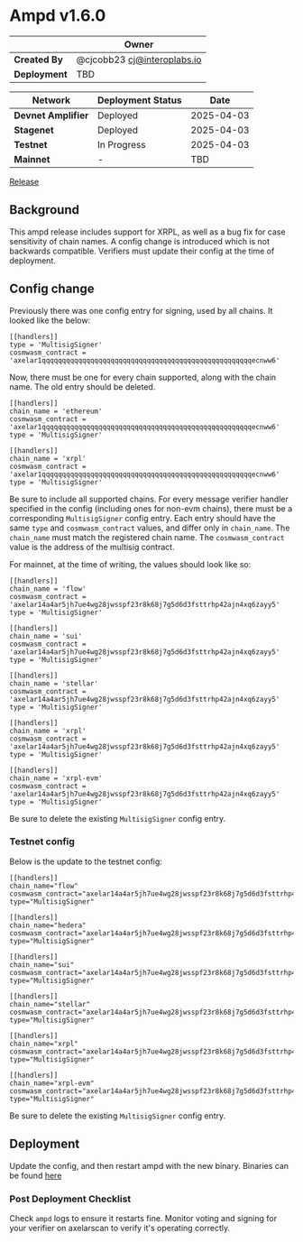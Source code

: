 
# Ampd v1.6.0

|  | **Owner** |
|-----------|------------|
| **Created By** | @cjcobb23 <cj@interoplabs.io> |
| **Deployment** | TBD

| **Network** | **Deployment Status** | **Date** |
|-------------|----------------------|----------|
| **Devnet Amplifier** | Deployed | 2025-04-03 |
| **Stagenet** | Deployed | 2025-04-03 |
| **Testnet** | In Progress | 2025-04-03 |
| **Mainnet** | - | TBD |


[Release](https://github.com/axelarnetwork/axelar-amplifier/releases/tag/ampd-v1.6.0)

## Background
This ampd release includes support for XRPL, as well as a bug fix for case sensitivity of chain names.
A config change is introduced which is not backwards compatible. Verifiers must update their config
at the time of deployment.

## Config change
Previously there was one config entry for signing, used by all chains. It looked like the below:

```
[[handlers]]
type = 'MultisigSigner'
cosmwasm_contract = 'axelar1qqqqqqqqqqqqqqqqqqqqqqqqqqqqqqqqqqqqqqqqqqqqqqqqqqqqecnww6'
```

Now, there must be one for every chain supported, along with the chain name. The old entry should be deleted.
```
[[handlers]]
chain_name = 'ethereum'
cosmwasm_contract = 'axelar1qqqqqqqqqqqqqqqqqqqqqqqqqqqqqqqqqqqqqqqqqqqqqqqqqqqqecnww6'
type = 'MultisigSigner'

[[handlers]]
chain_name = 'xrpl'
cosmwasm_contract = 'axelar1qqqqqqqqqqqqqqqqqqqqqqqqqqqqqqqqqqqqqqqqqqqqqqqqqqqqecnww6'
type = 'MultisigSigner'
```

Be sure to include all supported chains. For every message verifier handler specified in the config (including ones for non-evm chains), there must be a corresponding `MultisigSigner` config entry. Each entry should have the same
`type` and `cosmwasm_contract` values, and differ only in `chain_name`. The `chain_name` must match the registered chain name. The `cosmwasm_contract` value is the address of the multisig contract.

For mainnet, at the time of writing, the values should look like so:
```
[[handlers]]
chain_name = 'flow'
cosmwasm_contract = 'axelar14a4ar5jh7ue4wg28jwsspf23r8k68j7g5d6d3fsttrhp42ajn4xq6zayy5'
type = 'MultisigSigner'

[[handlers]]
chain_name = 'sui'
cosmwasm_contract = 'axelar14a4ar5jh7ue4wg28jwsspf23r8k68j7g5d6d3fsttrhp42ajn4xq6zayy5'
type = 'MultisigSigner'

[[handlers]]
chain_name = 'stellar'
cosmwasm_contract = 'axelar14a4ar5jh7ue4wg28jwsspf23r8k68j7g5d6d3fsttrhp42ajn4xq6zayy5'
type = 'MultisigSigner'

[[handlers]]
chain_name = 'xrpl'
cosmwasm_contract = 'axelar14a4ar5jh7ue4wg28jwsspf23r8k68j7g5d6d3fsttrhp42ajn4xq6zayy5'
type = 'MultisigSigner'

[[handlers]]
chain_name = 'xrpl-evm'
cosmwasm_contract = 'axelar14a4ar5jh7ue4wg28jwsspf23r8k68j7g5d6d3fsttrhp42ajn4xq6zayy5'
type = 'MultisigSigner'
```

Be sure to delete the existing `MultisigSigner` config entry.

### Testnet config

Below is the update to the testnet config:
```
[[handlers]]
chain_name="flow"
cosmwasm_contract="axelar14a4ar5jh7ue4wg28jwsspf23r8k68j7g5d6d3fsttrhp42ajn4xq6zayy5"
type="MultisigSigner"

[[handlers]]
chain_name="hedera"
cosmwasm_contract="axelar14a4ar5jh7ue4wg28jwsspf23r8k68j7g5d6d3fsttrhp42ajn4xq6zayy5"
type="MultisigSigner"

[[handlers]]
chain_name="sui"
cosmwasm_contract="axelar14a4ar5jh7ue4wg28jwsspf23r8k68j7g5d6d3fsttrhp42ajn4xq6zayy5"
type="MultisigSigner"

[[handlers]]
chain_name="stellar"
cosmwasm_contract="axelar14a4ar5jh7ue4wg28jwsspf23r8k68j7g5d6d3fsttrhp42ajn4xq6zayy5"
type="MultisigSigner"

[[handlers]]
chain_name="xrpl"
cosmwasm_contract="axelar14a4ar5jh7ue4wg28jwsspf23r8k68j7g5d6d3fsttrhp42ajn4xq6zayy5"
type="MultisigSigner"

[[handlers]]
chain_name="xrpl-evm"
cosmwasm_contract="axelar14a4ar5jh7ue4wg28jwsspf23r8k68j7g5d6d3fsttrhp42ajn4xq6zayy5"
type="MultisigSigner"

```

Be sure to delete the existing `MultisigSigner` config entry.

## Deployment
Update the config, and then restart ampd with the new binary. Binaries can be found [here](https://github.com/axelarnetwork/axelar-amplifier/releases/tag/ampd-v1.6.0)

### Post Deployment Checklist
Check `ampd` logs to ensure it restarts fine. Monitor voting and signing for your verifier on axelarscan to verify it's operating correctly.


